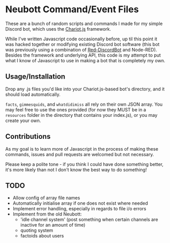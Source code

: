 # Neubott Command/Event Files

These are a bunch of random scripts and commands I made for my simple Discord bot, which uses the [Chariot.js](https://github.com/riyacchi/chariot.js) framework.

While I've written Javascript code occasionally before, up til this point it was hacked together or modifying existing Discord bot software (this bot was previously using a combination of [Red-DiscordBot](https://github.com/Cog-Creators/Red-DiscordBot) and Node-RED). Besides the framework and underlying API, this code is my attempt to put what I know of Javascript to use in making a bot that is completely my own.

## Usage/Installation

Drop any .js files you'd like into your Chariot.js-based bot's directory, and it should load automatically.

`facts`, `gimmesquids`, and `whatdidimiss` all rely on their own JSON array. You may feel free to use the ones provided (for now they MUST be in a `resources` folder in the directory that contains your index.js), or you may create your own.

## Contributions

As my goal is to learn more of Javascript in the process of making these commands, issues and pull requests are welcomed but not necessary.

Please keep a polite tone - if you think I could have done something better, it's more likely than not I don't know the best way to do something!

## TODO

- Allow config of array file names
- Automatically initialise array if one does not exist where needed
- Implement error handling, especially in regards to file i/o errors
- Implement from the old Neubott:
  - 'idle channel system' (post something when certain channels are inactive for an amount of time)
  - quoting system
  - factoids about users